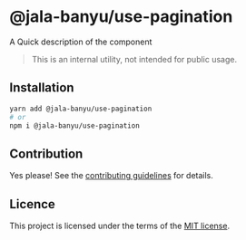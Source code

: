# @jala-banyu/use-pagination

A Quick description of the component

> This is an internal utility, not intended for public usage.

## Installation

```sh
yarn add @jala-banyu/use-pagination
# or
npm i @jala-banyu/use-pagination
```

## Contribution

Yes please! See the
[contributing guidelines](https://github.com/Atnic/banyu/blob/master/CONTRIBUTING.md)
for details.

## Licence

This project is licensed under the terms of the
[MIT license](https://github.com/Atnic/banyu/blob/master/LICENSE).
